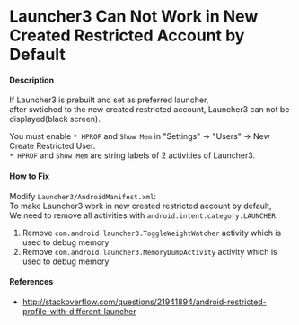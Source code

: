 
# Launcher3 Can Not Work in New Created Restricted Account by Default

#### Description

If Launcher3 is prebuilt and set as preferred launcher,  
after swtiched to the new created restricted account, Launcher3 can not be displayed(black screen).

You must enable `* HPROF` and `Show Mem` in "Settings" -> "Users" -> New Create Restricted User.  
`* HPROF` and `Show Mem` are string labels of 2 activities of Launcher3.

#### How to Fix

Modify `Launcher3/AndroidManifest.xml`:  
To make Launcher3 work in new created restricted account by default,  
We need to remove all activities with `android.intent.category.LAUNCHER`:

1. Remove `com.android.launcher3.ToggleWeightWatcher` activity which is used to debug memory
2. Remove `com.android.launcher3.MemoryDumpActivity` activity which is used to debug memory

#### References
* <http://stackoverflow.com/questions/21941894/android-restricted-profile-with-different-launcher>